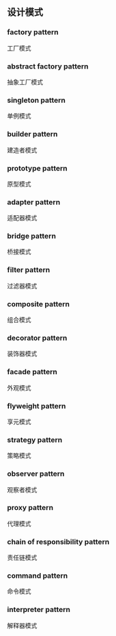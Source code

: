 ## 设计模式

### factory pattern
工厂模式

### abstract factory pattern
抽象工厂模式

### singleton pattern
单例模式

### builder pattern
建造者模式

### prototype pattern
原型模式

### adapter pattern
适配器模式

### bridge pattern
桥接模式

### filter pattern
过滤器模式

### composite pattern
组合模式

### decorator pattern
装饰器模式

### facade pattern
外观模式

### flyweight pattern
享元模式

### strategy pattern
策略模式

### observer pattern
观察者模式

### proxy pattern
代理模式

### chain of responsibility pattern
责任链模式

### command pattern
命令模式

### interpreter pattern
解释器模式
